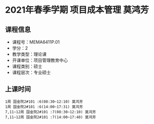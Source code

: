 # 2021年春季学期 项目成本管理 莫鸿芳






## 课程信息

- 课程号：MEMA6411P.01
- 学分：2
- 教学类型：理论课
- 开课单位：项目管理教育中心
- 课程类别：硕士
- 课程层次：专业硕士

## 上课时间

```
1周 国金院2#101 :6(08:30~12:10) 莫鸿芳
1周 国金院2#101 :6(14:00~17:31) 莫鸿芳
7,11~12周 国金院2#101 :7(08:30~12:10) 莫鸿芳
7,11~12周 国金院2#101 :7(14:00~17:40) 莫鸿芳
```

